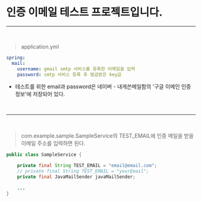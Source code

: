 # 인증 이메일 테스트 프로젝트입니다.

___

<br>

> application.yml

```yml
spring:
  mail:
    username: gmail smtp 서비스를 등록한 이메일을 입력
    password: smtp 서비스 등록 후 발급받은 key값
```

* 테스트를 위한 email과 password은 네이버 - 내게쓴메일함의 '구글 이메인 인증 정보'에 저장되어 있다.

<br>

___

<br>

> com.example.sample.SampleService의 TEST_EMAIL에 인증 메일을 받을 이메일 주소를 입력하면 된다.

```java
public class SampleService {

	private final String TEST_EMAIL = "email@email.com";
	// private final String TEST_EMAIL = "yourEmail";
	private final JavaMailSender javaMailSender;
	
    ...
}
```